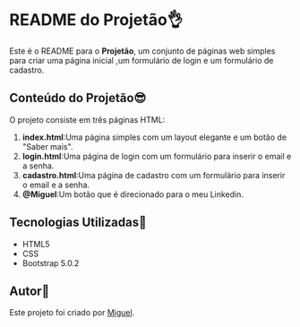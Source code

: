 # README do Projetão👌

Este é o README para o **Projetão**, um conjunto de páginas web simples para criar uma página inicial ,um formulário de login e um formulário de cadastro.

## Conteúdo do Projetão😎

O projeto consiste em três páginas HTML:

1. **index.html**:Uma página simples com um layout elegante e um botão de "Saber mais".
2. **login.html**:Uma página de login com um formulário para inserir o email e a senha.
3. **cadastro.html**:Uma página de cadastro com um formulário para inserir o email e a senha.
4. **@Miguel**:Um botão que é direcionado para o meu Linkedin.
   
## Tecnologias Utilizadas🔬

- HTML5
- CSS
- Bootstrap 5.0.2

## Autor🤠

Este projeto foi criado por [Miguel](https://github.com/miguelitto16).

